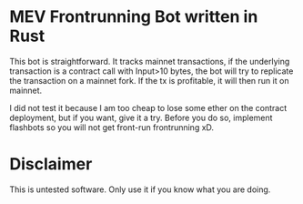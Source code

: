 # MEV Frontrunning Bot written in Rust

This bot is straightforward. It tracks mainnet transactions, if the underlying transaction is a contract call with Input>10 bytes, the bot will try to replicate the transaction on a mainnet fork. If the tx is profitable, it will then run it on mainnet.

I did not test it because I am too cheap to lose some ether on the contract deployment, but if you want, give it a try.
Before you do so, implement flashbots so you will not get front-run frontrunning xD.

# Disclaimer
This is untested software. Only use it if you know what you are doing.

